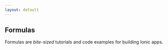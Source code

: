 ```yaml
---
layout: default
---
```


<h2>Formulas</h2>

Formulas are *bite-sized* tutorials and code examples for building Ionic apps.
